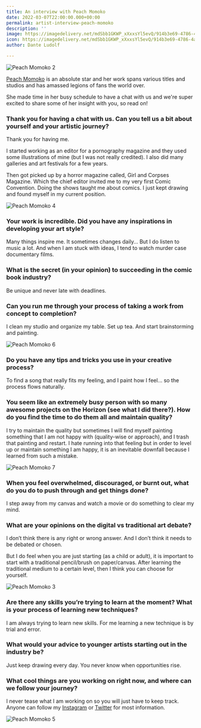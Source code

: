 ```yaml
---
title: An interview with Peach Momoko
date: 2022-03-07T22:00:00.000+00:00
permalink: artist-interview-peach-momoko
description: ''
image: https://imagedelivery.net/mdSbb1GKWP_xXxxsYl5evQ/914b3e69-4786-4a19-fc07-245595c7ba00/icon
icon: https://imagedelivery.net/mdSbb1GKWP_xXxxsYl5evQ/914b3e69-4786-4a19-fc07-245595c7ba00/icon
author: Dante Ludolf

---
```

![Peach Momoko 2](https://imagedelivery.net/mdSbb1GKWP_xXxxsYl5evQ/d3ef8f69-6eab-4d08-7216-e05c08a67a00/optimised)

[Peach Momoko](https://peachmomoko.com/) is an absolute star and her work spans various titles and studios and has amassed legions of fans the world over. 

She made time in her busy schedule to have a chat with us and we're super excited to share some of her insight with you, so read on!

### Thank you for having a chat with us. Can you tell us a bit about yourself and your artistic journey?

Thank you for having me.

I started working as an editor for a pornography magazine and they used some illustrations of mine (but I was not really credited). I also did many galleries and art festivals for a few years.

Then got picked up by a horror magazine called, Girl and Corpses Magazine. Which the chief editor invited me to my very first Comic Convention. Doing the shows taught me about comics. I just kept drawing and found myself in my current position.

![Peach Momoko 4](https://imagedelivery.net/mdSbb1GKWP_xXxxsYl5evQ/996d3f1d-1c52-4244-b1f5-ddda29f67400/optimised)

### Your work is incredible. Did you have any inspirations in developing your art style?

Many things inspire me. It sometimes changes daily… But I do listen to music a lot. And when I am stuck with ideas, I tend to watch murder case documentary films.

### What is the secret (in your opinion) to succeeding in the comic book industry?

Be unique and never late with deadlines.

### Can you run me through your process of taking a work from concept to completion?

I clean my studio and organize my table. Set up tea. And start brainstorming and painting.

![Peach Momoko 6](https://imagedelivery.net/mdSbb1GKWP_xXxxsYl5evQ/6708affb-d585-4add-22a1-2a7fb29aac00/optimised)

### Do you have any tips and tricks you use in your creative process?

To find a song that really fits my feeling, and I paint how I feel... so the process flows naturally.

### You seem like an extremely busy person with so many awesome projects on the Horizon (see what I did there?). How do you find the time to do them all and maintain quality?

I try to maintain the quality but sometimes I will find myself painting something that I am not happy with (quality-wise or approach), and I trash that painting and restart. I hate running into that feeling but in order to level up or maintain something I am happy, it is an inevitable downfall because I learned from such a mistake.

![Peach Momoko 7](https://imagedelivery.net/mdSbb1GKWP_xXxxsYl5evQ/06a64355-ac25-4f29-8ee7-e400c1d1fd00/optimised)

### When you feel overwhelmed, discouraged, or burnt out, what do you do to push through and get things done?

I step away from my canvas and watch a movie or do something to clear my mind.

### What are your opinions on the digital vs traditional art debate?

I don’t think there is any right or wrong answer. And I don’t think it needs to be debated or chosen.

But I do feel when you are just starting (as a child or adult), it is important to start with a traditional pencil/brush on paper/canvas. After learning the traditional medium to a certain level, then I think you can choose for yourself.

![Peach Momoko 3](https://imagedelivery.net/mdSbb1GKWP_xXxxsYl5evQ/8c44eab2-a6ef-4ad4-3bf7-d7cd53cbde00/optimised)

### Are there any skills you’re trying to learn at the moment? What is your process of learning new techniques?

I am always trying to learn new skills. For me learning a new technique is by trial and error.

### What would your advice to younger artists starting out in the industry be?

Just keep drawing every day. You never know when opportunities rise.

### What cool things are you working on right now, and where can we follow your journey?

I never tease what I am working on so you will just have to keep track. Anyone can follow my [Instagram](https://www.instagram.com/peachmomoko60/) or [Twitter](https://twitter.com/peachmomoko60) for most information.

![Peach Momoko 5](https://imagedelivery.net/mdSbb1GKWP_xXxxsYl5evQ/21fc08b1-8dff-4039-e3ca-3d740c11d200/optimised)